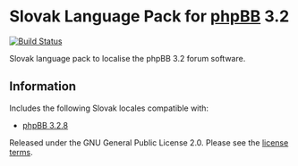 # Slovak Language Pack for [phpBB](https://www.phpbb.com/) 3.2
[![Build Status](https://travis-ci.org/phpbbsk/phpbb.svg?branch=3.2.x)](https://travis-ci.org/phpbbsk/phpbb)

Slovak language pack to localise the phpBB 3.2 forum software.

## Information

Includes the following Slovak locales compatible with:

- [phpBB 3.2.8](https://github.com/phpbb/phpbb/tree/3.2.x)

Released under the GNU General Public License 2.0. Please see the [license terms](language/sk/LICENSE).
